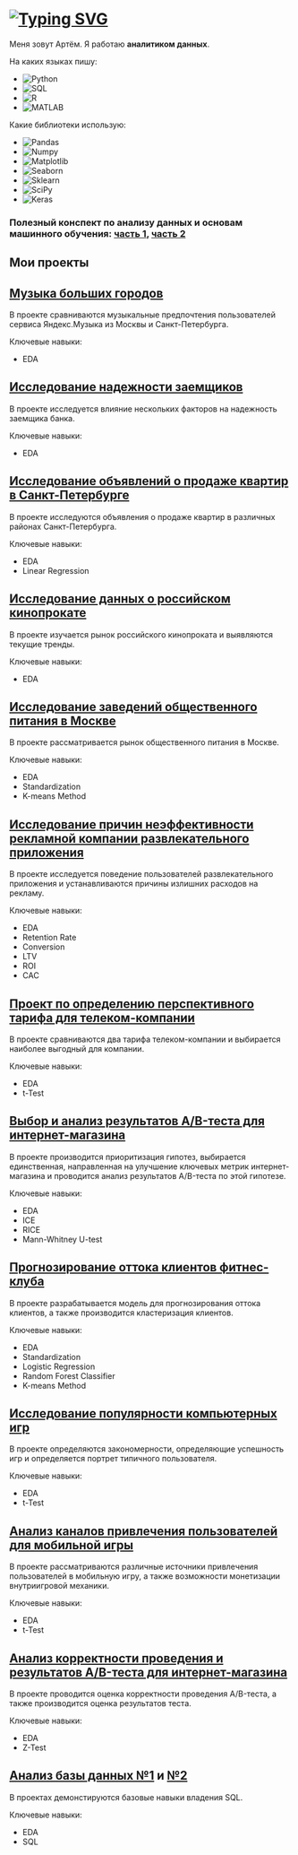 # [![Typing SVG](https://readme-typing-svg.herokuapp.com?font=Fira+Code&pause=1000&width=435&lines=%D0%9F%D1%80%D0%BE%D0%B5%D0%BA%D1%82%D1%8B+%D0%BF%D0%BE+%D0%B0%D0%BD%D0%B0%D0%BB%D0%B8%D0%B7%D1%83+%D0%B4%D0%B0%D0%BD%D0%BD%D1%8B%D1%85)](https://git.io/typing-svg)

Меня зовут Артём. Я работаю **аналитиком данных**. 

На каких языках пишу:

* ![Python](https://img.shields.io/badge/-Python-blue)
* ![SQL](https://img.shields.io/badge/-SQL-blue)
* ![R](https://img.shields.io/badge/-R-blue)
* ![MATLAB](https://img.shields.io/badge/-MATLAB-blue)

Какие библиотеки использую:

* ![Pandas](https://img.shields.io/badge/-Pandas-yellow)
* ![Numpy](https://img.shields.io/badge/-Numpy-yellow)
* ![Matplotlib](https://img.shields.io/badge/-Matplotlib-yellow)
* ![Seaborn](https://img.shields.io/badge/-Seaborn-yellow)
* ![Sklearn](https://img.shields.io/badge/-Sklearn-yellow)
* ![SciPy](https://img.shields.io/badge/-SciPy-yellow)
* ![Keras](https://img.shields.io/badge/-Keras-yellow)

### Полезный конспект по анализу данных и основам машинного обучения: [часть 1](), [часть 2]()

## Мои проекты
 
## [Музыка больших городов](https://github.com/aafominov96/analytical_projects/blob/main/music_of_big_cities.ipynb)
 
 В проекте сравниваются музыкальные предпочтения пользователей сервиса Яндекс.Музыка из Москвы и Санкт-Петербурга.

 Ключевые навыки:
 * EDA

## [Исследование надежности заемщиков](https://github.com/aafominov96/analytical_projects/blob/main/research_for_credit_scoring_model.ipynb)
 
 В проекте исследуется влияние нескольких факторов на надежность заемщика банка.
 
 Ключевые навыки:
 * EDA
 
## [Исследование объявлений о продаже квартир в Санкт-Петербурге](https://github.com/aafominov96/analytical_projects/blob/main/SPB_real_estate_market.ipynb)
 
 В проекте исследуются объявления о продаже квартир в различных районах Санкт-Петербурга.
 
 Ключевые навыки:
 * EDA
 * Linear Regression
 
## [Исследование данных о российском кинопрокате](https://github.com/aafominov96/analytical_projects/blob/main/russian_film_distribution.ipynb)
 
 В проекте изучается рынок российского кинопроката и выявляются текущие тренды.
 
 Ключевые навыки:
 * EDA
 
## [Исследование заведений общественного питания в Москве](https://github.com/aafominov96/analytical_projects/blob/main/public_catering_in_Moscow.ipynb)
 
В проекте рассматривается рынок общественного питания в Москве.

Ключевые навыки:
* EDA
* Standardization
* K-means Method

## [Исследование причин неэффективности рекламной компании развлекательного приложения](https://github.com/aafominov96/analytical_projects/blob/main/effectiveness_of_a_advertising_company.ipynb)

В проекте исследуется поведение пользователей развлекательного приложения и устанавливаются причины излишних расходов на рекламу.

Ключевые навыки:
* EDA
* Retention Rate
* Conversion
* LTV
* ROI
* CAC

## [Проект по определению перспективного тарифа для телеком-компании](https://github.com/aafominov96/analytical_projects/blob/main/choosing_the_best_tariff.ipynb)

В проекте сравниваются два тарифа телеком-компании и выбирается наиболее выгодный для компании.

Ключевые навыки:
* EDA
* t-Test

## [Выбор и анализ результатов A/B-теста для интернет-магазина](https://github.com/aafominov96/analytical_projects/blob/main/ab_test_for_online_store.ipynb)

В проекте производится приоритизация гипотез, выбирается единственная, направленная на улучшение ключевых метрик интернет-магазина и проводится анализ результатов A/B-теста по этой гипотезе.

Ключевые навыки:
* EDA
* ICE
* RICE
* Mann-Whitney U-test

## [Прогнозирование оттока клиентов фитнес-клуба](https://github.com/aafominov96/analytical_projects/blob/main/ML_in_fitness.ipynb)

В проекте разрабатывается модель для прогнозирования оттока клиентов, а также производится кластеризация клиентов.

Ключевые навыки:
* EDA
* Standardization
* Logistic Regression
* Random Forest Classifier
* K-means Method

## [Исследование популярности компьютерных игр](https://github.com/aafominov96/analytical_projects/blob/main/PC_games_research.ipynb)

В проекте определяются закономерности, определяющие успешность игр и определяется портрет типичного пользователя.

Ключевые навыки:
* EDA
* t-Test

## [Анализ каналов привлечения пользователей для мобильной игры](https://github.com/aafominov96/analytical_projects/blob/main/mobile_game_advertising_sources.ipynb)

В проекте рассматриваются различные источники привлечения пользователей в мобильную игру, а также возможности монетизации внутриигровой механики.

Ключевые навыки:
* EDA
* t-Test

## [Анализ корректности проведения и результатов A/B-теста для интернет-магазина](https://github.com/aafominov96/analytical_projects/blob/main/ab_test_result_analysis.ipynb)

В проекте проводится оценка корректности проведения A/B-теста, а также производится оценка результатов теста.

Ключевые навыки:
* EDA
* Z-Test

## [Анализ базы данных №1](https://github.com/aafominov96/analytical_projects/blob/main/sql_in_python.ipynb) и [№2](https://github.com/aafominov96/analytical_projects/blob/main/sql_in_python_2.ipynb)

В проектах демонстируются базовые навыки владения SQL.

Ключевые навыки:
* EDA
* SQL
 
